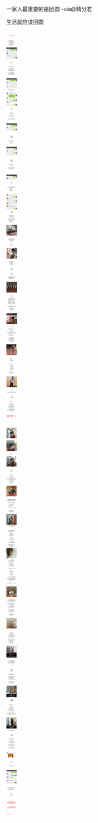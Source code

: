 一家人最重要的是团圆 -via@精分君

生活就应该团圆

![7e3537f01b244caaa07fabcad72a6406.jpg](https://raw.githubusercontent.com/wxlzmt/cdn1/master/ext/qw/groups/30027/7e3537f01b244caaa07fabcad72a6406.jpg)

![66e0a92accb14d529d8ce16d7fe75010.jpg](https://raw.githubusercontent.com/wxlzmt/cdn1/master/ext/qw/groups/30027/66e0a92accb14d529d8ce16d7fe75010.jpg)

